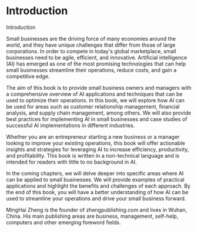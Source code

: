 # Introduction

Introduction

Small businesses are the driving force of many economies around the world, and they have unique challenges that differ from those of large corporations. In order to compete in today's global marketplace, small businesses need to be agile, efficient, and innovative. Artificial intelligence (AI) has emerged as one of the most promising technologies that can help small businesses streamline their operations, reduce costs, and gain a competitive edge.

The aim of this book is to provide small business owners and managers with a comprehensive overview of AI applications and techniques that can be used to optimize their operations. In this book, we will explore how AI can be used for areas such as customer relationship management, financial analysis, and supply chain management, among others. We will also provide best practices for implementing AI in small businesses and case studies of successful AI implementations in different industries.

Whether you are an entrepreneur starting a new business or a manager looking to improve your existing operations, this book will offer actionable insights and strategies for leveraging AI to increase efficiency, productivity, and profitability. This book is written in a non-technical language and is intended for readers with little to no background in AI.

In the coming chapters, we will delve deeper into specific areas where AI can be applied to small businesses. We will provide examples of practical applications and highlight the benefits and challenges of each approach. By the end of this book, you will have a better understanding of how AI can be used to streamline your operations and drive your small business forward.


MingHai Zheng is the founder of zhengpublishing.com and lives in Wuhan, China. His main publishing areas are business, management, self-help, computers and other emerging foreword fields.
